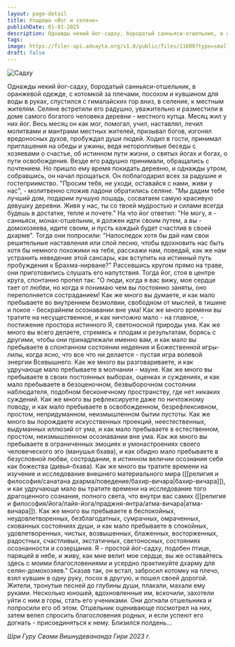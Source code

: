 ```yaml
---
layout: page-detail
title: Упадеша «Йог и селяне»
publishDate: 01-01-2025
description: Однажды некий йог-садху, бородатый санньяси-отшельник, в оранжевой одежде, с котомкой за плечами, посохом и кувшином для воды в руках, спустился с гималайских гор вниз, в селение, к местным жителям.
tags:
image: https://filer-api.advayta.org/v1.0/public/files/11608?type=small
draft: false
---
```

![Садху](https://filer-api.advayta.org/v1.0/public/files/11608?size=medium "Садху")  

Однажды некий йог-садху, бородатый санньяси-отшельник, в оранжевой одежде, с котомкой за плечами, посохом и кувшином для воды в руках, спустился с гималайских гор вниз, в селение, к местным жителям. Селяне встретили его радушно, уважительно и разместили в доме самого богатого человека деревни - местного купца. Месяц жил у них йог. Весь месяц он как мог, помогал, учил, наставлял, лечил молитвами и мантрами местных жителей, призывал богов, изгонял вредоносных духов, пробуждал души людей. Ходил в гости, принимал приглашения на обеды и ужины, ведя неторопливые беседы с хозяевами о счастье, об истинном пути жизни, о святых йогах и богах, о пути освобождения. Везде его радушно принимали, обращались с почтением. Но пришло ему время покидать деревню, и однажды утром, собравшись, он начал прощаться. Он поблагодарил всех за радушие и гостеприимство. "Просим тебя, не уходи, оставайся с нами, живи у нас", - молитвенно сложив ладони обратились селяне. "Мы дадим тебе лучший дом, подарим лучшую лошадь, сосватаем самую красивую девушку деревни. Живя у нас, ты со твоей мудростью и силами всегда будешь в достатке, тепле и почете." На что йог ответил: "Не могу, я - санньяси, монах-отшельник, я должен идти своим путем, а вы - домохозяева, идите своим, и пусть каждый будет счастлив в своей дхарме". Тогда они попросили: "Напоследок хотя бы дай нам свои решительные наставления или спой песню, чтобы вдохновить нас быть хотя бы немного похожими на тебя, расскажи нам, поведай, как же нам устранить неведение этой сансары, как вступить на истинный путь пробуждения к Брахма-нирване?" Рассевшись кругом прямо на траве, они приготовились слушать его напутствия. Тогда йог, стоя в центре круга, спонтанно пропел так: "О люди, когда я вас вижу, мое сердце тает от любви, но когда я понимаю чем вы постоянно заняты, оно переполняется состраданием!  Как же много вы думаете, и как мало пребываете во внутреннем безмолвии, свободном от мыслей, в тишине и покое - бескрайнем осознавании вне ума!  Как же много времени вы тратите на несущественное, и как ничтожно мало - на главное, - постижение простора истинного Я, светоносной природы ума.  Как же много вы всего делаете, стремясь к плодам и результатам, борясь с другими, чтобы они принадлежали именно вам, и как мало вы пребываете в спонтанном состоянии недеяния и Божественной игры-лилы, когда ясно, что все что ни делается - пустая игра волевой энергии Всевышнего.  Как же много вы разговариваете, и как удручающе мало пребываете в молчании - мауне.  Как же много вы пребываете в своих постоянных выборах, оценках и суждениях, и как мало пребываете в безоценочном, безвыборочном состоянии наблюдателя, подобном бесконечному пространству, где нет никаких суждений.  Как же много вы рефлексируете даже по ничтожному поводу, и как мало пребываете в освобожденном, безрефлексивном, простом, непридуманном, неизмышленном бытии пустоты.  Как же много вы порождаете искусственных проекций, неестественных, выдуманных иллюзий от ума, и как мало пребываете в естественном, простом, неизмышленном осознавании вне ума.  Как же много вы пребываете в ограниченных эмоциях и умонастроениях своего человеческого эго (манушья бхава), и как обидно мало пребываете в безусловной любви, сострадании, в истинном величии осознания себя как божества (дивья-бхава).  Как же много вы тратите времени на изучение и исследование внешнего материального мира ([[религия и философия/санатана дхарма/поведение/бахир-вичара|бахир-вичара]]), и как удручающе мало вы тратите времени на исследование того драгоценного сознания, полного света, что внутри вас самих ([[религия и философия/йога/лайя-йога/праджня-янтра/атма-вичара|атма-вичара]]).  Как же много вы пребываете в беспокойных, неудовлетворенных, безблагодатных, сумрачных, омраченных, скованных состояниях души, и как мало пребываете в спокойных, удовлетворенных, чистых, возвышенных, блаженных, восторженных, радостных, счастливых, экстатичных, светоносных, состояниях осознанности и созерцания.  Я - простой йог-садху, подобен птице, парящей в небе, и живу, как мне велит мое сердце, вы же оставайтесь здесь с моими благословениями и усердно практикуйте дхарму для селян-домохозяев."  Сказав так, он встал, забросил котомку на плечо, взял кувшин в одну руку, посох в другую, и пошел своей дорогой.  Жители, тронутые песней до глубины души, плакали, махали ему руками.  Несколько юношей, вдохновленные им, вскочили, захотели уйти с ним в горы, стать его учениками.  Они догнали отшельника и попросили его об этом.  Отшельник оценивающе посмотрел на них, затем велел спросить благословения родных, и если успеют его догнать - присоединяться к нему.  Близился полдень...  

*Шри Гуру Свами Вишнудевананда Гири 2023 г.*